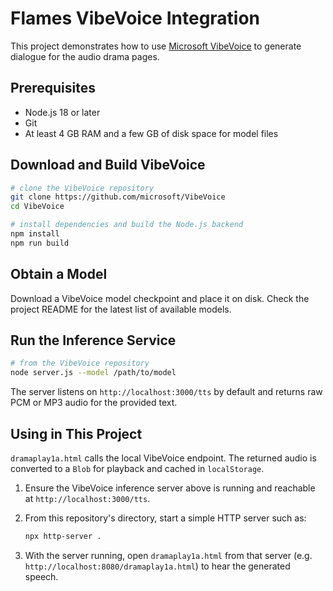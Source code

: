 # Flames VibeVoice Integration

This project demonstrates how to use [Microsoft VibeVoice](https://github.com/microsoft/VibeVoice) to generate dialogue for the audio drama pages.

## Prerequisites
- Node.js 18 or later
- Git
- At least 4 GB RAM and a few GB of disk space for model files

## Download and Build VibeVoice
```bash
# clone the VibeVoice repository
git clone https://github.com/microsoft/VibeVoice
cd VibeVoice

# install dependencies and build the Node.js backend
npm install
npm run build
```

## Obtain a Model
Download a VibeVoice model checkpoint and place it on disk.  Check the project README for the latest list of available models.

## Run the Inference Service
```bash
# from the VibeVoice repository
node server.js --model /path/to/model
```
The server listens on `http://localhost:3000/tts` by default and returns raw PCM or MP3 audio for the provided text.

## Using in This Project
`dramaplay1a.html` calls the local VibeVoice endpoint.  The returned audio is converted to a `Blob` for playback and cached in `localStorage`.

1. Ensure the VibeVoice inference server above is running and reachable at `http://localhost:3000/tts`.
2. From this repository's directory, start a simple HTTP server such as:

   ```bash
   npx http-server .
   ```

3. With the server running, open `dramaplay1a.html` from that server (e.g. `http://localhost:8080/dramaplay1a.html`) to hear the generated speech.
